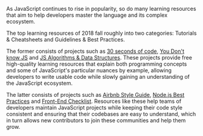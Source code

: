 As JavaScript continues to rise in popularity, so do many learning resources that aim to help developers master the language and its complex ecosystem.

The top learning resources of 2018 fall roughly into two categories: Tutorials & Cheatsheets and Guidelines & Best Practices.

The former consists of projects such as [30 seconds of code](https://30secondsofcode.org/), [You Don't know JS](https://github.com/getify/You-Dont-Know-JS) and [JS Algorithms & Data Structures](https://github.com/trekhleb/javascript-algorithms). These projects provide free high-quality learning resources that explain both programming concepts and some of JavaScript's particular nuances by example, allowing developers to write usable code while slowly gaining an understanding of the JavaScript ecosystem.

The latter consists of projects such as [Airbnb Style Guide](https://github.com/airbnb/javascript), [Node.js Best Practices](https://github.com/i0natan/nodebestpractices) and [Front-End Checklist](https://frontendchecklist.io/). Resources like these help teams of developers maintain JavaScript projects while keeping their code style consistent and ensuring that their codebases are easy to understand, which in turn allows new contributors to join these communities and help them grow.
